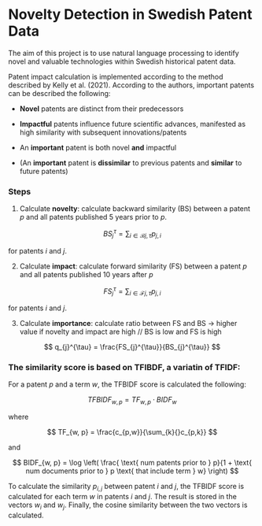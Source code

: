 # Novelty Detection in Swedish Patent Data

The aim of this project is to use natural language processing to identify novel and valuable
technologies within Swedish historical patent data.

Patent impact calculation is implemented according to the method described by Kelly et al. (2021). According to the authors, important patents can be described the following:

- **Novel** patents are distinct from their predecessors

- **Impactful** patents influence future scientific advances, manifested as high similarity with subsequent innovations/patents

- An **important** patent is both novel **and** impactful

- (An **important** patent is **dissimilar** to previous patents and **similar** to future patents)


### Steps

1) Calculate **novelty**: calculate backward similarity (BS) between a patent $p$ and all patents published 5 years prior to $p$.

$$
    BS_{j}^{\tau} = \sum_{i \in \mathcal{B}{j, \tau}} p_{j, i}
$$

for patents $i$ and $j$.


2) Calculate **impact**: calculate forward similarity (FS) between a patent $p$ and all patents published 10 years after $p$

$$
    FS_{j}^{\tau} = \sum_{i \in \mathcal{F}{j, \tau}} p_{j, i}
$$

for patents $i$ and $j$.

3) Calculate **importance**: calculate ratio between FS and BS -> higher value if novelty and impact are high // BS is low and FS is high

$$
    q_{j}^{\tau} = \frac{FS_{j}^{\tau}}{BS_{j}^{\tau}}
$$

### The similarity score is based on TFIBDF, a variatin of TFIDF: 
For a patent $p$ and a term $w$, the TFBIDF score is calculated the following:

$$
    TFBIDF_{w, p} = TF_{w, p} \cdot BIDF_{w}
$$

where 

$$
    TF_{w, p} = \frac{c_{p,w}}{\sum_{k}{}c_{p,k}}
$$

and

$$
    BIDF_{w, p} = \log \left( \frac{ \text{ num patents prior to } p}{1 + \text{ num documents prior to } p \text{ that include term } w} \right)
$$

To calculate the similarity $p_{i, j}$ between patent $i$ and $j$, the TFBIDF score is calculated for each term $w$ in patents $i$ and $j$.
The result is stored in the vectors $w_i$ and $w_j$.
Finally, the cosine similarity between the two vectors is calculated.
